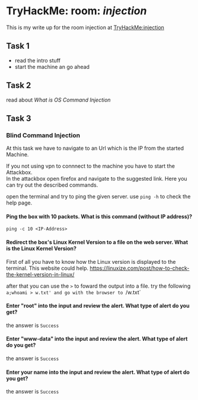 # TryHackMe: room: *injection*

This is my write up for the room injection at [TryHackMe:injection]( https://tryhackme.com/room/injection)

## Task 1 
- read the intro stuff
- start the machine an go ahead

## Task 2
read about *What is OS Command Injection*

## Task 3

### Blind Command Injection

At this task we have to navigate to an Url which is the IP from the started Machine. 

If you not using vpn to connnect to the machine you have to start the Attackbox.  
In the attackbox open firefox and navigate to the suggested link. 
Here you can try out the described commands. 

open the terminal and try to ping the given server.
use `ping -h` to check the help page. 

#### Ping the box with 10 packets. What is this command (without IP address)?
`ping -c 10 <IP-Address>`

#### Redirect the box's Linux Kernel Version to a file on the web server.  What is the Linux Kernel Version?
First of all you have to know how the Linux version is displayed to the terminal.
This website could help. https://linuxize.com/post/how-to-check-the-kernel-version-in-linux/

after that you can use the `>` to foward the output into a file.
try the following
`a;whoami > w.txt' and go with the browser to `<IP>/w.txt`



#### Enter "root" into the input and review the alert.  What type of alert do you get?
the answer is `Success`

#### Enter "www-data" into the input and review the alert.  What type of alert do you get?
the answer is `Success`

#### Enter your name into the input and review the alert.  What type of alert do you get?
the answer is `Success`



